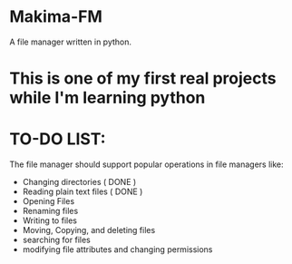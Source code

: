 # Makima-FM
A file manager written in python.

# This is one of my first real projects while I'm learning python

TO-DO LIST:
===========
The file manager should support popular operations in file managers like:

* Changing directories                                            ( DONE )
* Reading plain text files                                        ( DONE )
* Opening Files                                                   
* Renaming files
* Writing to files
* Moving, Copying, and deleting files
* searching for files
* modifying file attributes and changing permissions
